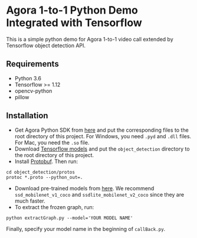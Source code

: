 # Agora 1-to-1 Python Demo Integrated with Tensorflow
This is a simple python demo for Agora 1-to-1 video call extended by Tensorflow object detection API.

## Requirements
- Python 3.6
- Tensorflow >= 1.12
- opencv-python
- pillow

## Installation
- Get Agora Python SDK from [here](https://github.com/AgoraIO-Community/Agora-Python-SDK) and put the corresponding files to the root directory of this project. For Windows, you need `.pyd` and `.dll` files. For Mac, you need the `.so` file.
- Download [Tensorflow models](https://github.com/tensorflow/models) and put the `object_detection` directory to the root directory of this project. 
- Install [Protobuf](https://github.com/protocolbuffers/protobuf/releases). Then run:
```
cd object_detection/protos
protoc *.proto --python_out=.
```
- Download pre-trained models from [here](https://github.com/tensorflow/models/blob/master/research/object_detection/g3doc/detection_model_zoo.md). We recommend `ssd_mobilenet_v1_coco` and `ssdlite_mobilenet_v2_coco` since they are much faster.
- To extract the frozen graph, run:
```
python extractGraph.py --model='YOUR MODEL NAME'
```
Finally, specify your model name in the beginning of `callBack.py`.
